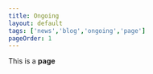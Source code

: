```yaml
---
title: Ongoing
layout: default
tags: ['news','blog','ongoing','page']
pageOrder: 1
---
```


This is a **page**